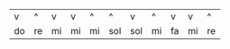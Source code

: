 |   |   |   |   |   |   |   || | | |
| --- | --- | --- | --- | --- | -- | --- | -- | -- |  -- | -- |
| v  | ^  | v  | v  | ^  |  ^ |  v | ^ | v | v | ^ |
| do | re | mi | mi | mi | sol | sol | mi | fa | mi | re |
